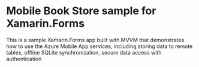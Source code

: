 # Mobile Book Store sample for Xamarin.Forms

This is a sample Xamarin.Forms app built with MVVM that demonstrates how to use the Azure Mobile App services, including storing data to remote tables, offline SQLite synchronization, secure data access with authentication
